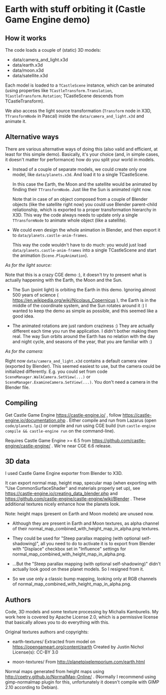 # Earth with stuff orbiting it (Castle Game Engine demo)

## How it works

The code loads a couple of (static) 3D models:

- data/camera_and_light.x3d
- data/earth.x3d
- data/moon.x3d
- data/satellite.x3d

Each model is loaded to a `TCastleScene` instance, which can be animated
(using properties like `TCastleTransform.Translation`, `TCastleTransform.Rotation`;
TCastleScene descends from TCastleTransform).

We also access the light source transformation (`Transform` node in X3D,
`TTransformNode` in Pascal) inside the `data/camera_and_light.x3d`
and animate it.

## Alternative ways

There are various alternative ways of doing this
(also valid and efficient, at least for this simple demo).
Basically, it's your choice (and, in simple cases, it doesn't matter
for performance) how do you split your world in models.

- Instead of a couple of separate models, we could create only one model,
  like `data/planets.x3d`. And load it to a single TCastleScene.

  In this case the Earth, the Moon and the satellite would be animated
  by finding their `TTransformNode`. Just like the Sun is animated right now.

  Note that in case of an object composed from a couple of Blender objects
  (like the satellite right now) you could use Blender parent-child reliationship,
  which is exported to a proper transformation hierarchy in X3D.
  This way the code always needs to update only a single `TTransformNode`
  to animate whole object (like a satellite).

- We could even design the whole animation in Blender,
  and then export it to `data/planets.castle-anim-frames`.

  This way the code wouldn't have to do much:
  you would just load `data/planets.castle-anim-frames` into a single
  TCastleScene and start the animation (`Scene.PlayAnimation`).

*As for the light source:*

Note that this is a crazy CGE demo :), it doesn't try to present what
is actually happening with the Earth, the Moon and the Sun.

- The Sun (point light) is orbiting the Earth in this demo.
  Ignoring almost 500 years of science
  ( https://en.wikipedia.org/wiki/Nicolaus_Copernicus ),
  the Earth is in the middle of the coordinate system,
  and the Sun rotates around it :)
  I wanted to keep the demo as simple as possible, and this seemed like a good idea.

- The animated rotations are just random craziness :)
  They are actually different each time you run the application.
  I didn't bother making them real.
  The way Sun orbits around the Earth has no relation with
  the day and night cycle, and seasons of the year, that you are familiar with :)

*As for the camera:*

Right now `data/camera_and_light.x3d` contains a default camera view
(exported by Blender). This seemed easiest to use, but the camera could
be initialized differently. E.g. you could set from code
`SceneManager.WalkCamera.SetView(...)` or
`SceneManager.ExamineCamera.SetView(...)`.
You don't need a camera in the Blender file.

## Compiling

Get Castle Game Engine https://castle-engine.io/ ,
follow https://castle-engine.io/documentation.php .
Either compile and run from Lazarus (open `code/planets.lpi`)
or compile and run using CGE build (run `castle-engine compile && castle-engine run`
on the command-line).

Requires Castle Game Engine >= 6.5 from
https://github.com/castle-engine/castle-engine/ .
We're near CGE 6.6 release.

## 3D data

I used Castle Game Engine exporter from Blender to X3D.

It can export normal map, height map, specular map
(when exporting with "Use CommonSurfaceShader" and materials properly set up),
see
https://castle-engine.io/creating_data_blender.php and
https://github.com/castle-engine/castle-engine/wiki/Blender .
These additional textures nicely enhance how the planets look.

Note: height maps (present on Earth and Moon models) are unused now.

- Although they are present in Earth and Moon textures,
  as alpha channel of their normal_map_combined_with_height_map_in_alpha.png
  textures.

- They could be used for "Steep parallax mapping (with optional self-shadowing)",
  all you need to do to activate it is to export from Blender with
  "Displace" checkbox set in "Influence" settings
  for normal_map_combined_with_height_map_in_alpha.png.

- ...But the "Steep parallax mapping (with optional self-shadowing)" didn't actually
  look good on these planet models. So I resigned from it.

- So we use only a classic bump mapping,
  looking only at RGB channels of normal_map_combined_with_height_map_in_alpha.png.

## Authors

Code, 3D models and some texture processing by Michalis Kamburelis.
My work here is covered by Apache License 2.0,
which is a permissive license that basically allows you to do everything
with this.

Original textures authors and copyrights:

- earth-textures/
  Extracted from model on https://opengameart.org/content/earth
  Created by Justin Nichol
  License(s): CC-BY 3.0

- moon-textures/
  From http://planetpixelemporium.com/earth.html

Normal maps generated from height maps using
http://cpetry.github.io/NormalMap-Online/ .
(Normally I recommend using gimp-normalmap plugin for this,
unfortunately it doesn't compile with GIMP 2.10 according to Debian).
